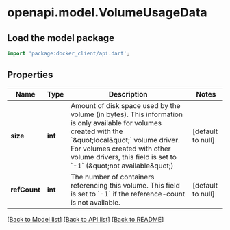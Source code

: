 # openapi.model.VolumeUsageData

## Load the model package
```dart
import 'package:docker_client/api.dart';
```

## Properties
Name | Type | Description | Notes
------------ | ------------- | ------------- | -------------
**size** | **int** | Amount of disk space used by the volume (in bytes). This information is only available for volumes created with the &#x60;\&quot;local\&quot;&#x60; volume driver. For volumes created with other volume drivers, this field is set to &#x60;-1&#x60; (\&quot;not available\&quot;)  | [default to null]
**refCount** | **int** | The number of containers referencing this volume. This field is set to &#x60;-1&#x60; if the reference-count is not available.  | [default to null]

[[Back to Model list]](../README.md#documentation-for-models) [[Back to API list]](../README.md#documentation-for-api-endpoints) [[Back to README]](../README.md)


